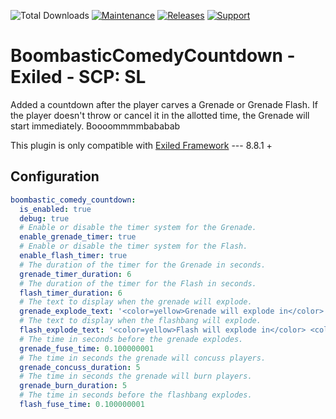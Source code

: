 ![Total Downloads](https://img.shields.io/github/downloads/THQuery/BoombasticComedyCountdown-Exiled/total) [![Maintenance](https://img.shields.io/badge/Maintained%3F-yes-green.svg)](https://github.com/THQuery/BoombasticComedyCountdown-Exiled/graphs/commit-activity)
<a href="https://github.com/THQuery/BoombasticComedyCountdown-Exiled/releases"><img src="https://img.shields.io/github/v/release/THQuery/BoombasticComedyCountdown-Exiled?include_prereleases&label=Release" alt="Releases"></a>
<a href="https://discord.gg/PyUkWTg"><img src="https://img.shields.io/discord/656673194693885975?color=%23aa0000&label=EXILED" alt="Support"></a>

# BoombasticComedyCountdown - Exiled - SCP: SL
Added a countdown after the player carves a Grenade or Grenade Flash. If the player doesn't throw or cancel it in the allotted time, the Grenade will start immediately. Boooommmmbababab

This plugin is only compatible with [Exiled Framework](https://github.com/Exiled-Team/EXILED) --- 8.8.1 +

## Configuration
```yaml
boombastic_comedy_countdown:
  is_enabled: true
  debug: true
  # Enable or disable the timer system for the Grenade.
  enable_grenade_timer: true
  # Enable or disable the timer system for the Flash.
  enable_flash_timer: true
  # The duration of the timer for the Grenade in seconds.
  grenade_timer_duration: 6
  # The duration of the timer for the Flash in seconds.
  flash_timer_duration: 6
  # The text to display when the grenade will explode.
  grenade_explode_text: '<color=yellow>Grenade will explode in</color> <color=red>{0}</color> <color=yellow>seconds</color>'
  # The text to display when the flashbang will explode.
  flash_explode_text: '<color=yellow>Flash will explode in</color> <color=red>{0}</color> <color=yellow>seconds</color>'
  # The time in seconds before the grenade explodes.
  grenade_fuse_time: 0.100000001
  # The time in seconds the grenade will concuss players.
  grenade_concuss_duration: 5
  # The time in seconds the grenade will burn players.
  grenade_burn_duration: 5
  # The time in seconds before the flashbang explodes.
  flash_fuse_time: 0.100000001
```
